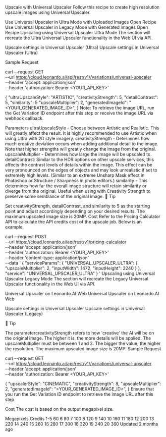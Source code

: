 Upscale with Universal Upscaler
Follow this recipe to create high resolution upscale images using Universal Upscaler.

Use Universal Upscaler in Ultra Mode with Uploaded Images
Open Recipe
Use Universal Upscaler in Legacy Mode with Generated Images
Open Recipe
Upscaling using Universal Upscaler Ultra Mode
The section will recreate the Ultra Universal Upscaler functionality in the Web UI via API.

Upscale settings in Universal Upscaler (Ultra)
Upscale settings in Universal Upscaler (Ultra)

Sample Request

curl --request GET \
 --url https://cloud.leonardo.ai/api/rest/v1//variations/universal-upscaler \
 --header 'accept: application/json' \
 --header 'authorization: Bearer <YOUR_API_KEY>'

{
"ultraUpscaleStyle": "ARTISTIC",
"creativityStrength": 5,
"detailContrast": 5,
"similarity": 5
"upscaleMultiplier": 2,
"generatedImageId": "<YOUR_GENERATED_IMAGE_ID>",
}
Note: To retrieve the image URL, run the Get Variation ID endpoint after this step or receive the image URL via webhook callback.

Parameters
ultraUpscaleStyle - Choose between Artistic and Realistic. This will greatly affect the result. It is highly recommended to use Artistic when using Ultra with 2D style imagery.
creativityStrength - Determines how much creative deviation occurs when adding additional detail to the image. Note that higher strengths will greatly change the image from the original.
upscaleMultiplier - Determines how large the image will be upscaled to.
detailContrast: Similar to the HDR options on other upscale services, this affects the contrast levels of details within the image. This effect can be very pronounced on the edges of objects and may look unrealistic if set to extremely high levels. (Similar to an extreme Unsharp Mask effect in Photoshop or Structure / Sharpness in photo editors.)
similarity - This determines how far the overall image structure will retain similarity or diverge from the original. Useful when using with Creativity Strength to preserve some semblance of the original image.
📘
Tip

Set creativityStrength, detailContrast, and similarity to 5 as the starting point and adjust accordingly depending on your desired results.
The maximum upscaled image size is 20MP.
Cost
Refer to the Pricing Calculator API to calculate the API credits cost of the upscale job. Below is an example.

curl --request POST \
 --url https://cloud.leonardo.ai/api/rest/v1/pricing-calculator \
 --header 'accept: application/json' \
 --header 'authorization: Bearer <YOUR_API_KEY>' \
 --header 'content-type: application/json' \
 --data '
{
"serviceParams": {
"UNIVERSAL_UPSCALER_ULTRA": {
"upscaleMultiplier": 2,
"inputWidth": 1472,
"inputHeight": 2240
}
},
"service": "UNIVERSAL_UPSCALER_ULTRA"
}
'
Upscaling using Universal Upscaler Legacy Mode
The section will recreate the Legacy Universal Upscaler functionality in the Web UI via API.

Universal Upscaler on Leonardo.AI Web
Universal Upscaler on Leonardo.AI Web

Upscale settings in Universal Upscaler
Upscale settings in Universal Upscaler (Legacy)

📘
Tip

The parametercreativityStrength refers to how 'creative' the AI will be on the original image. The higher it is, the more details will be applied.
The upscaleMultiplier must be between 1 and 2. The bigger the value, the higher the resolution.
The maximum upscaled image size is 20MP.
Sample Request

curl --request GET \
 --url https://cloud.leonardo.ai/api/rest/v1//variations/universal-upscaler \
 --header 'accept: application/json' \
 --header 'authorization: Bearer <YOUR_API_KEY>'

{
"upscalerStyle": "CINEMATIC",
"creativityStrength": 8,
"upscaleMultiplier": 2,
"generatedImageId": "<YOUR_GENERATED_IMAGE_ID>",
}
Ensure that you run the Get Variation ID endpoint to retrieve the image URL after this step

Cost
The cost is based on the output megapixel size.

Megapixels Credits
1-5 60
6 80
7 100
8 120
9 140
10 160
11 180
12 200
13 220
14 240
15 260
16 280
17 300
18 320
19 340
20 360
Updated 2 months ago
